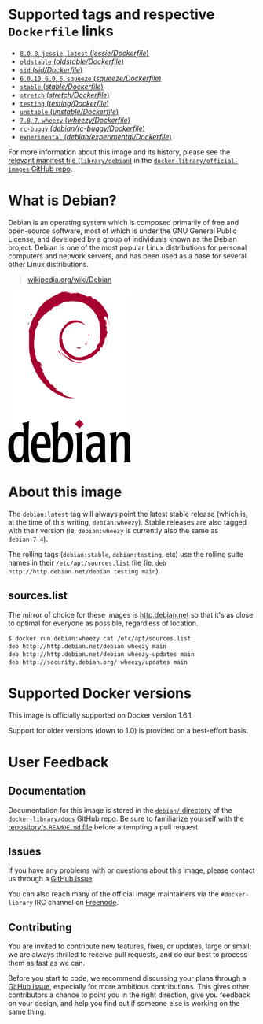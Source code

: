 # Supported tags and respective `Dockerfile` links

-	[`8.0`, `8`, `jessie`, `latest` (*jessie/Dockerfile*)](https://github.com/tianon/docker-brew-debian/blob/b637abe5e26f8b283a28d63cdc0413926ed54596/jessie/Dockerfile)
-	[`oldstable` (*oldstable/Dockerfile*)](https://github.com/tianon/docker-brew-debian/blob/b637abe5e26f8b283a28d63cdc0413926ed54596/oldstable/Dockerfile)
-	[`sid` (*sid/Dockerfile*)](https://github.com/tianon/docker-brew-debian/blob/b637abe5e26f8b283a28d63cdc0413926ed54596/sid/Dockerfile)
-	[`6.0.10`, `6.0`, `6`, `squeeze` (*squeeze/Dockerfile*)](https://github.com/tianon/docker-brew-debian/blob/b637abe5e26f8b283a28d63cdc0413926ed54596/squeeze/Dockerfile)
-	[`stable` (*stable/Dockerfile*)](https://github.com/tianon/docker-brew-debian/blob/b637abe5e26f8b283a28d63cdc0413926ed54596/stable/Dockerfile)
-	[`stretch` (*stretch/Dockerfile*)](https://github.com/tianon/docker-brew-debian/blob/b637abe5e26f8b283a28d63cdc0413926ed54596/stretch/Dockerfile)
-	[`testing` (*testing/Dockerfile*)](https://github.com/tianon/docker-brew-debian/blob/b637abe5e26f8b283a28d63cdc0413926ed54596/testing/Dockerfile)
-	[`unstable` (*unstable/Dockerfile*)](https://github.com/tianon/docker-brew-debian/blob/b637abe5e26f8b283a28d63cdc0413926ed54596/unstable/Dockerfile)
-	[`7.8`, `7`, `wheezy` (*wheezy/Dockerfile*)](https://github.com/tianon/docker-brew-debian/blob/b637abe5e26f8b283a28d63cdc0413926ed54596/wheezy/Dockerfile)
-	[`rc-buggy` (*debian/rc-buggy/Dockerfile*)](https://github.com/tianon/dockerfiles/blob/b957ce88af19e9b78f51750cfe54546e361fb9cc/debian/rc-buggy/Dockerfile)
-	[`experimental` (*debian/experimental/Dockerfile*)](https://github.com/tianon/dockerfiles/blob/b957ce88af19e9b78f51750cfe54546e361fb9cc/debian/experimental/Dockerfile)

For more information about this image and its history, please see the [relevant manifest file (`library/debian`)](https://github.com/docker-library/official-images/blob/master/library/debian) in the [`docker-library/official-images` GitHub repo](https://github.com/docker-library/official-images).

# What is Debian?

Debian is an operating system which is composed primarily of free and open-source software, most of which is under the GNU General Public License, and developed by a group of individuals known as the Debian project. Debian is one of the most popular Linux distributions for personal computers and network servers, and has been used as a base for several other Linux distributions.

> [wikipedia.org/wiki/Debian](https://en.wikipedia.org/wiki/Debian)

![logo](https://raw.githubusercontent.com/docker-library/docs/master/debian/logo.png)

# About this image

The `debian:latest` tag will always point the latest stable release (which is, at the time of this writing, `debian:wheezy`). Stable releases are also tagged with their version (ie, `debian:wheezy` is currently also the same as `debian:7.4`).

The rolling tags (`debian:stable`, `debian:testing`, etc) use the rolling suite names in their `/etc/apt/sources.list` file (ie, `deb
http://http.debian.net/debian testing main`).

## sources.list

The mirror of choice for these images is [http.debian.net](http://http.debian.net) so that it's as close to optimal for everyone as possible, regardless of location.

	$ docker run debian:wheezy cat /etc/apt/sources.list
	deb http://http.debian.net/debian wheezy main
	deb http://http.debian.net/debian wheezy-updates main
	deb http://security.debian.org/ wheezy/updates main

# Supported Docker versions

This image is officially supported on Docker version 1.6.1.

Support for older versions (down to 1.0) is provided on a best-effort basis.

# User Feedback

## Documentation

Documentation for this image is stored in the [`debian/` directory](https://github.com/docker-library/docs/tree/master/debian) of the [`docker-library/docs` GitHub repo](https://github.com/docker-library/docs). Be sure to familiarize yourself with the [repository's `REAMDE.md` file](https://github.com/docker-library/docs/blob/master/README.md) before attempting a pull request.

## Issues

If you have any problems with or questions about this image, please contact us through a [GitHub issue](https://github.com/tianon/docker-brew-debian/issues).

You can also reach many of the official image maintainers via the `#docker-library` IRC channel on [Freenode](https://freenode.net).

## Contributing

You are invited to contribute new features, fixes, or updates, large or small; we are always thrilled to receive pull requests, and do our best to process them as fast as we can.

Before you start to code, we recommend discussing your plans through a [GitHub issue](https://github.com/tianon/docker-brew-debian/issues), especially for more ambitious contributions. This gives other contributors a chance to point you in the right direction, give you feedback on your design, and help you find out if someone else is working on the same thing.
